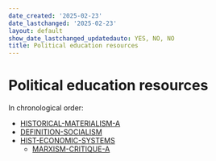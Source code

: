```yaml
---
date_created: '2025-02-23'
date_lastchanged: '2025-02-23'
layout: default
show_date_lastchanged_updatedauto: YES, NO, NO
title: Political education resources
---
```

# Political education resources
In chronological order:

- [HISTORICAL-MATERIALISM-A](HISTORICAL-MATERIALISM-A.md)
- [DEFINITION-SOCIALISM](DEFINITION-SOCIALISM.md)
- [HIST-ECONOMIC-SYSTEMS](HIST-ECONOMIC-SYSTEMS.md)
	- [MARXISM-CRITIQUE-A](MARXISM-CRITIQUE-A.md)

